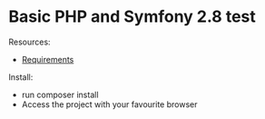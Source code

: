 # Basic PHP and Symfony 2.8 test

Resources:
- [Requirements](https://github.com/OskHa/basic-symfony28-interview-test/tree/2.0_nasa)

Install:
- run composer install
- Access the project with your favourite browser

